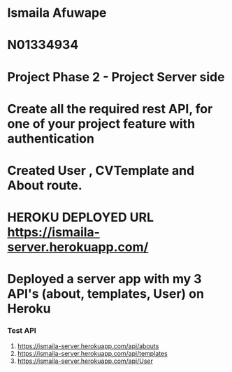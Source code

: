 # Ismaila Afuwape
# N01334934
# Project Phase 2 - Project Server side
# Create all the required rest API, for one of your project feature with authentication 
# Created User , CVTemplate and About route.   
 
# HEROKU DEPLOYED URL  https://ismaila-server.herokuapp.com/
# Deployed a server app with my 3 API's (about, templates, User) on Heroku

### Test API
1. https://ismaila-server.herokuapp.com/api/abouts
2. https://ismaila-server.herokuapp.com/api/templates
3. https://ismaila-server.herokuapp.com/api/User

